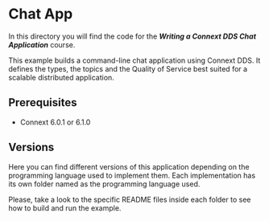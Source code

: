 # Chat App

In this directory you will find the code for the **_Writing a Connext DDS Chat Application_** course.

This example builds a command-line chat application using Connext DDS. It defines the types, the
topics and the Quality of Service best suited for a scalable distributed application.

## Prerequisites

- Connext 6.0.1 or 6.1.0

## Versions

Here you can find different versions of this application depending on the programming language used to
implement them. Each implementation has its own folder named as the programming language used.

Please, take a look to the specific README files inside each folder to see how to build and run the example.
